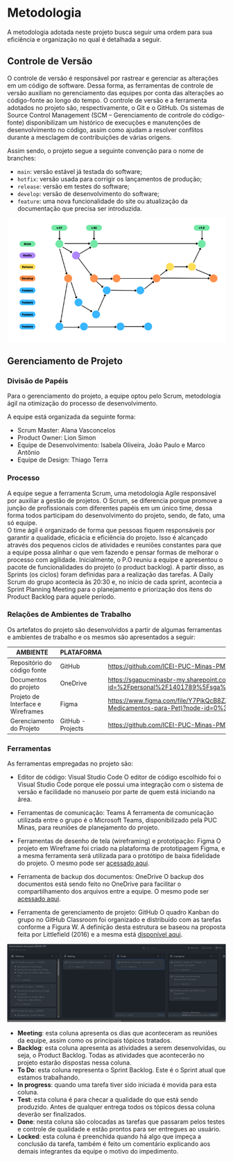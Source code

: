 
# Metodologia

A metodologia adotada neste projeto busca seguir uma ordem para sua eficiência e organização no qual é detalhada a seguir. 

## Controle de Versão

O controle de versão é responsável por rastrear e gerenciar as alterações em um código de software. Dessa forma, as ferramentas de controle de versão auxiliam no gerenciamento das equipes por conta das alterações ao código-fonte ao longo do tempo. O controle de versão e a ferramenta adotados no projeto são, respectivamente, o Git e o GitHub. 
Os sistemas de Source Control Management (SCM – Gerenciamento de controle do código-fonte) disponibilizam um histórico de execuções e manutenções de desenvolvimento no código, assim como ajudam a resolver conflitos durante a mesclagem de contribuições de várias origens.  

Assim sendo, o projeto segue a seguinte convenção para o nome de branches: 

- `main`: versão estável já testada do software; 
- `hotfix`: versão usada para corrigir os lançamentos de produção; 
- `release`: versão em testes do software; 
- `develop`: versão de desenvolvimento do software; 
- `feature`: uma nova funcionalidade do site ou atualização da documentação que precisa ser introduzida.

![Figura-fluxo de controle de versão](img/redom-fluxo.png)
## Gerenciamento de Projeto

### Divisão de Papéis

Para o gerenciamento do projeto, a equipe optou pelo Scrum, metodologia ágil na otimização do processo de desenvolvimento. 

A equipe está organizada da seguinte forma: 

- Scrum Master: Alana Vasconcelos 
- Product Owner: Lion Simon 
- Equipe de Desenvolvimento: Isabela Oliveira, João Paulo e Marco Antônio 
- Equipe de Design: Thiago Terra 

### Processo

A equipe segue a ferramenta Scrum, uma metodologia Agile responsável por auxiliar a gestão de projetos. O Scrum, se diferencia porque promove a junção de profissionais com diferentes papéis em um único time, dessa forma todos participam do desenvolvimento do projeto, sendo, de fato, uma só equipe.  
O time ágil é organizado de forma que pessoas fiquem responsáveis por garantir a qualidade, eficácia e eficiência do projeto. Isso é alcançado através dos pequenos ciclos de atividades e reuniões constantes para que a equipe possa alinhar o que vem fazendo e pensar formas de melhorar o processo com agilidade. 
Inicialmente, o P.O reuniu a equipe e apresentou o pacote de funcionalidades do projeto (o product backlog). A partir disso, as Sprints (os ciclos) foram definidas para a realização das tarefas. A Daily Scrum do grupo acontecia às 20:30 e, no início de cada sprint, acontecia a Sprint Planning Meeting para o planejamento e priorização dos itens do Product Backlog para aquele período.

### Relações de Ambientes de Trabalho

Os artefatos do projeto são desenvolvidos a partir de algumas ferramentas e ambientes de trabalho e os mesmos são apresentados a seguir:

|    AMBIENTE        |        PLATAFORMA                  |LINK DE ACESSO                          |
|--------------------|------------------------------------|----------------------------------------|
|Repositório do código fonte  | GitHub | https://github.com/ICEI-PUC-Minas-PMV-ADS/pmv-ads-2022-1-e1-proj-web-t10-redom-pet  |
|Documentos do projeto | OneDrive   | https://sgapucminasbr-my.sharepoint.com/personal/1401789_sga_pucminas_br/_layouts/15/onedrive.aspx?id=%2Fpersonal%2F1401789%5Fsga%5Fpucminas%5Fbr%2FDocuments%2FREDOM%2DPET%20%2D%20Arquivos&ga=1 |
|Projeto de Interface e Wireframes | Figma | https://www.figma.com/file/Y7PikQcB8ZZHwyp0ttTr0X/Projeto---REDOM-PET-(Rede-de-Doa%C3%A7%C3%A3o-de-Medicamentos-para-Pet)?node-id=0%3A1 |
|Gerenciamento do Projeto | GitHub - Projects | https://github.com/ICEI-PUC-Minas-PMV-ADS/pmv-ads-2022-1-e1-proj-web-t10-redom-pet/projects/2 |

### Ferramentas

As ferramentas empregadas no projeto são: 

- Editor de código: Visual Studio Code 
O editor de código escolhido foi o Visual Studio Code porque ele possui uma integração com o sistema de versão e facilidade no manuseio por parte de quem está iniciando na área. 
- Ferramentas de comunicação: Teams 
A ferramenta de comunicação utilizada entre o grupo é o Microsoft Teams, disponibilizado pela PUC Minas, para reuniões de planejamento do projeto. 
 
- Ferramentas de desenho de tela (wireframing) e prototipação: Figma 
O projeto em Wireframe foi criado na plataforma de prototipagem Figma, e a mesma ferramenta será utilizada para o protótipo de baixa fidelidade do projeto. O mesmo pode ser [acessado aqui](https://www.figma.com/file/Y7PikQcB8ZZHwyp0ttTr0X/Projeto---REDOM-PET-(Rede-de-Doa%C3%A7%C3%A3o-de-Medicamentos-para-Pet)?node-id=0%3A1). 
 
- Ferramenta de backup dos documentos: OneDrive 
O backup dos documentos está sendo feito no OneDrive para facilitar o compartilhamento dos arquivos entre a equipe. O mesmo pode ser [acessado aqui](https://sgapucminasbr-my.sharepoint.com/personal/1401789_sga_pucminas_br/_layouts/15/onedrive.aspx?id=%2Fpersonal%2F1401789%5Fsga%5Fpucminas%5Fbr%2FDocuments%2FREDOM%2DPET%20%2D%20Arquivos&ga=1).
 
- Ferramenta de gerenciamento de projeto: GitHub 
O quadro Kanban do grupo no GitHub Classroom foi organizado e distribuído com as tarefas conforme a Figura W. A definição desta estrutura se baseou na proposta feita por Littlefield (2016) e a mesma está [disponível aqui](https://github.com/ICEI-PUC-Minas-PMV-ADS/pmv-ads-2022-1-e1-proj-web-t10-redom-pet/projects/2).

 ![Figura-quadro kanban da equipe](img/quadro-kanban.png)

- **Meeting**: esta coluna apresenta os dias que aconteceram as reuniões da equipe, assim como os principais tópicos tratados. 
- **Backlog**: esta coluna apresenta as atividades a serem desenvolvidas, ou seja, o Product Backlog. Todas as atividades que acontecerão no projeto estarão dispostas nessa coluna. 
- **To Do**: esta coluna representa o Sprint Backlog. Este é o Sprint atual que estamos trabalhando. 
- **In progress**: quando uma tarefa tiver sido iniciada é movida para esta coluna. 
- **Test**: esta coluna é para checar a qualidade do que está sendo produzido. Antes de qualquer entrega todos os tópicos dessa coluna deverão ser finalizados. 
- **Done**: nesta coluna são colocadas as tarefas que passaram pelos testes e controle de qualidade e estão prontos para ser entregues ao usuário.  
- **Locked**: esta coluna é preenchida quando há algo que impeça a conclusão da tarefa, também é feito um comentário explicando aos demais integrantes da equipe o motivo do impedimento. 
